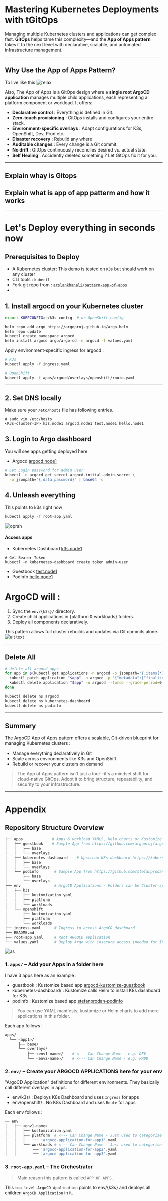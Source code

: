 # Mastering Kubernetes Deployments with tGitOps

Managing multiple Kubernetes clusters and applications can get complex fast. **GitOps** helps tame this complexity—and the **App of Apps pattern** takes it to the next level with declarative, scalable, and automated infrastructure management.

---

## Why Use the App of Apps Pattern?

To live like this
![relax](https://images.unsplash.com/photo-1496046744122-2328018d60b6?q=80&w=2374&auto=format&fit=crop&ixlib=rb-4.1.0&ixid=M3wxMjA3fDB8MHxwaG90by1wYWdlfHx8fGVufDB8fHx8fA%3D%3D)

Also, The App of Apps is a GitOps design where a **single root ArgoCD application** manages multiple child applications, each representing a platform component or workload. It offers:

- **Declarative control** :  Everything is defined in Git.
- **Zero-touch provisioning** :  GitOps installs and configures your entire stack.
- **Environment-specific overlays** :  Adapt configurations for K3s, OpenShift, Dev, Prod etc.
- **Disaster recovery** :  Rebuild any where
- **Auditable changes** :  Every change is a Git commit.
- **No drift** :  GitOps continuously reconciles desired vs. actual state.
- **Self Healing** :  Accidently deleted something ? Let GitOps fix it for you.

---

## Explain whay is Gitops
## Explain what is app of app patterm and how it works

---
# Let's Deploy everything in seconds now
## Prerequisites to Deploy

- A Kubernetes cluster: This demo is tested on `K3s` but should work on any cluster
- CLI tools :  `kubectl`
- Fork git repo from :  [`arslankhanali/pattern-app-of-apps`](https://github.com/arslankhanali/pattern-app-of-apps)
- 
## 1. Install argocd on your Kubernetes cluster

```bash
export KUBECONFIG=~/k3s-config  # or OpenShift config

helm repo add argo https://argoproj.github.io/argo-helm
helm repo update
kubectl create namespace argocd
helm install argocd argo/argo-cd -n argocd -f values.yaml
```

Apply environment-specific ingress for argocd : 

```bash
# K3s
kubectl apply -f ingress.yaml

# OpenShift
kubectl apply -f apps/argocd/overlays/openshift/route.yaml
```

---
## 2. Set DNS locally
Make sure your `/etc/hosts` file has following entries.    
```
# sudo vim /etc/hosts
<K3s-cluster-IP> k3s.node1 argocd.node1 test.node1 hello.node1
```
## 3. Login to Argo dashboard
You will see apps getting deployed here.
- Argocd [argocd.node1](https://argocd.node1)
```bash
# Get Login password for admin user
kubectl -n argocd get secret argocd-initial-admin-secret \
  -o jsonpath="{.data.password}" | base64 -d
```

## 4. Unleash everything
This points to k3s right now
```bash
kubectl apply -f root-app.yaml
```
![oprah](/argocd-app-of-apps/oprah.png)
#### Access apps
- Kubernetes Dashboard [k3s.node1](https://k3s.node1)
```
# Get Bearer Token
kubectl -n kubernetes-dashboard create token admin-user
```
- Guestbook [test.node1](http://test.node1)
- Podinfo [hello.node1](http://hello.node1)
 
# ArgoCD will : 
1. Sync the `env/{k3s}/` directory.
2. Create child applications in {platform & workloads} folders.
3. Deploy all components declaratively.

This pattern allows full cluster rebuilds and updates via Git commits alone.
![alt text](/argocd-app-of-apps/argocd.png)

---

## Delete All
```sh
# delete all argocd apps
for app in $(kubectl get applications -n argocd -o jsonpath='{.items[*].metadata.name}'); do
  kubectl patch application "$app" -n argocd -p '{"metadata":{"finalizers":[]}}' --type=merge
  kubectl delete application "$app" -n argocd --force --grace-period=0
done

kubectl delete ns argocd
kubectl delete ns kubernetes-dashboard
kubectl delete ns podinfo
```
---

## Summary

The ArgoCD App of Apps pattern offers a scalable, Git-driven blueprint for managing Kubernetes clusters : 

- Manage everything declaratively in Git
- Scale across environments like K3s and OpenShift
- Rebuild or recover your clusters on demand

> The App of Apps pattern isn't just a tool—it's a mindset shift for cloud-native GitOps. Adopt it to bring structure, repeatability, and security to your infrastructure.

---

# Appendix
## Repository Structure Overview

```bash
├── apps             # Apps & workload YAMLS, Helm charts or Kustomize can go here
│   ├── guestbook    # Sample App from https://github.com/argoproj/argocd-example-apps/tree/master/kustomize-guestbook
│   │   ├── base
│   │   └── overlays
│   ├── kubernetes-dashboard    # Upstream K8s dashboard https://kubernetes.io/docs/tasks/access-application-cluster/web-ui-dashboard/
│   │   ├── base
│   │   └── overlays
│   └── podinfo       # Sample App from https://github.com/stefanprodan/podinfo/tree/master/kustomize
│       ├── base
│       └── overlays
├── env               # ArgoCD Applications - Folders can be Cluster-specific (k3s,openshift) or Env Specific (dev,
│   ├── k3s
│   │   ├── kustomization.yaml
│   │   ├── platform
│   │   └── workloads
│   └── openshift
│       ├── kustomization.yaml
│       ├── platform
│       └── workloads
├── ingress.yaml      # Ingress to access ArgoCD dashboard
├── README.md
├── root-app.yaml     # Root ARGOCD application
└── values.yaml       # Deploy Argo with insecure access (needed for Ingress) & enable Helm for kustomize
```
![as](/argocd-app-of-apps/flow1.png)
### 1. `apps/` – Add your Apps in a folder here

I have 3 apps here as an example : 
- guestbook :  Kustomize based app [argocd-kustomize-guestbook](https://github.com/argoproj/argocd-example-apps/tree/master/kustomize-guestbook) 
- kubernetes-dashboard/ :  Kustomize calls Helm to install K8s dashboard for K3s.
- podinfo :  Kustomize based app [stefanprodan-podinfo](https://github.com/stefanprodan/podinfo/tree/master/kustomize)

> You can use YAML manifests, kustomize or Helm charts to add more applications in this folder. 

Each app follows : 

```sh
apps/
  └── <app1>/
      ├── base/
      └── overlays/
          ├── <env1-name>/    # <--- Can Change Name - e.g. DEV
          └── <env2-name>/    # <--- Can Change Name - e.g. PROD
```

### 2. `env/` – Create your ARGOCD APPLICATIONS here for your env
"ArgoCD Application" definitions for different environments. They basically call different overlays in apps.

- env/k3s/ :  Deploys K8s Dashboard and uses `Ingress` for apps
- env/openshift/  :  No K8s Dashboard and uses `Route` for apps

Each env follows : 
```sh
── env
│   ├── <env1-name>
│   │   ├── kustomization.yaml
│   │   ├── platform  # <--- Can Change Name - Just used to categorise `argocd-application`
│   │   │   └── 'argocd-application-for-app1'.yaml
│   │   └── workloads # <--- Can Change Name - Just used to categorise `argocd-application`
│   │       ├── 'argocd-application-for-app2'.yaml
│   │       └── 'argocd-application-for-app3'.yaml
```
### 3. `root-app.yaml` – The Orchestrator

> Main reason this pattern is called `APP OF APPS`.   

This `top-level ArgoCD Application` points to env/{k3s} and deploys all children `ArgoCD Application` in it.
